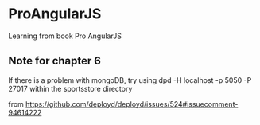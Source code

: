 # ProAngularJS
Learning from book Pro AngularJS


## Note for chapter 6

If there is a problem with mongoDB, try using
dpd -H localhost -p 5050 -P 27017
within the sportsstore directory

from https://github.com/deployd/deployd/issues/524#issuecomment-94614222
